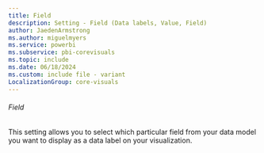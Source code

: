 ```yaml
---
title: Field
description: Setting - Field (Data labels, Value, Field)
author: JaedenArmstrong
ms.author: miguelmyers
ms.service: powerbi
ms.subservice: pbi-corevisuals
ms.topic: include
ms.date: 06/18/2024
ms.custom: include file - variant
LocalizationGroup: core-visuals
---
```

###### Field

This setting allows you to select which particular field from your data model you want to display as a data label on your visualization.
